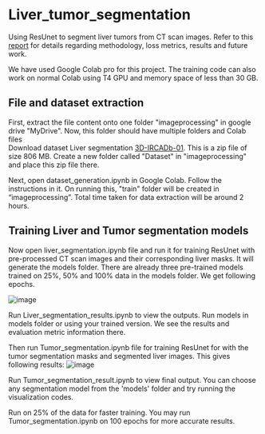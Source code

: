 # Liver_tumor_segmentation
Using ResUnet to segment liver tumors from CT scan images. Refer to this [report](https://github.com/1998anwesha/Liver_tumor_segmentation/blob/main/Liver_tumor_segmentation_using_ResUNet.pdf) for details regarding methodology, loss metrics, results and future work.

We have used Google Colab pro for this project. The training code can also work on normal Colab using T4 GPU and memory space of less than 30 GB. 

## File and dataset extraction
First, extract the file content onto one folder "imageprocessing" in google drive "MyDrive". Now, this folder should have multiple folders and Colab files  
Download dataset Liver segmentation [3D-IRCADb-01](https://www.ircad.fr/research/data-sets/liver-segmentation-3d-ircadb-01/).  This is a zip file of size 806 MB.
Create a new folder called "Dataset" in "imageprocessing" and place this zip file there.

Next, open dataset_generation.ipynb in Google Colab. Follow the instructions in it. 
On running this, "train" folder will be created in “imageprocessing”. Total time taken for data extraction will be around 2 hours.

## Training Liver and Tumor segmentation models
Now open liver_segmentation.ipynb file and run it for training ResUnet with pre-processed CT scan images and their corresponding liver masks. It will generate the models folder. There are already three pre-trained models trained on 25%, 50% and 100% data in the models folder. We get following epochs.

![image](https://private-user-images.githubusercontent.com/39149911/295383009-db91138e-5797-499e-99d5-499819b70a07.jpeg?jwt=eyJhbGciOiJIUzI1NiIsInR5cCI6IkpXVCJ9.eyJpc3MiOiJnaXRodWIuY29tIiwiYXVkIjoicmF3LmdpdGh1YnVzZXJjb250ZW50LmNvbSIsImtleSI6ImtleTUiLCJleHAiOjE3MDQ4NDk4MjIsIm5iZiI6MTcwNDg0OTUyMiwicGF0aCI6Ii8zOTE0OTkxMS8yOTUzODMwMDktZGI5MTEzOGUtNTc5Ny00OTllLTk5ZDUtNDk5ODE5YjcwYTA3LmpwZWc_WC1BbXotQWxnb3JpdGhtPUFXUzQtSE1BQy1TSEEyNTYmWC1BbXotQ3JlZGVudGlhbD1BS0lBVkNPRFlMU0E1M1BRSzRaQSUyRjIwMjQwMTEwJTJGdXMtZWFzdC0xJTJGczMlMkZhd3M0X3JlcXVlc3QmWC1BbXotRGF0ZT0yMDI0MDExMFQwMTE4NDJaJlgtQW16LUV4cGlyZXM9MzAwJlgtQW16LVNpZ25hdHVyZT03ZWRmNjZiY2ZkZmE0YzdmN2VlZGU0NWFkY2NlYmE3YWZjNmQ4ZDY1OTFkZGU5ZmUzMmIwMTliMTU2MjYxMTUwJlgtQW16LVNpZ25lZEhlYWRlcnM9aG9zdCZhY3Rvcl9pZD0wJmtleV9pZD0wJnJlcG9faWQ9MCJ9.hPjRv_G3MvzHTd4LSmgI3cx8yPIHpKTeFryvc1timMM)

Run Liver_segmentation_results.ipynb to view the outputs. Run models in models folder or using your trained version. We see the results and evaluation metric information there.

Then run Tumor_segmentation.ipynb file for training ResUnet for with the tumor segmentation masks and segmented liver images. This gives following results:
![image](https://private-user-images.githubusercontent.com/39149911/295389035-18f12e52-0777-4252-b4cd-31f9964a8c26.jpeg?jwt=eyJhbGciOiJIUzI1NiIsInR5cCI6IkpXVCJ9.eyJpc3MiOiJnaXRodWIuY29tIiwiYXVkIjoicmF3LmdpdGh1YnVzZXJjb250ZW50LmNvbSIsImtleSI6ImtleTUiLCJleHAiOjE3MDQ4NTA5NjIsIm5iZiI6MTcwNDg1MDY2MiwicGF0aCI6Ii8zOTE0OTkxMS8yOTUzODkwMzUtMThmMTJlNTItMDc3Ny00MjUyLWI0Y2QtMzFmOTk2NGE4YzI2LmpwZWc_WC1BbXotQWxnb3JpdGhtPUFXUzQtSE1BQy1TSEEyNTYmWC1BbXotQ3JlZGVudGlhbD1BS0lBVkNPRFlMU0E1M1BRSzRaQSUyRjIwMjQwMTEwJTJGdXMtZWFzdC0xJTJGczMlMkZhd3M0X3JlcXVlc3QmWC1BbXotRGF0ZT0yMDI0MDExMFQwMTM3NDJaJlgtQW16LUV4cGlyZXM9MzAwJlgtQW16LVNpZ25hdHVyZT1mY2ZlOTA2YmM2NjM1OTg3ZmEyNDZkNzZlODBiYTkzMjNmZGNiYjkwMmNiNWU2N2FhMjNiNWVhNTdmMmMxMTcwJlgtQW16LVNpZ25lZEhlYWRlcnM9aG9zdCZhY3Rvcl9pZD0wJmtleV9pZD0wJnJlcG9faWQ9MCJ9.roZ6JC7RUy_CGlh-ZgkX1A4K4C40sEZOsxkfPrEiTeM)

Run Tumor_segmentation_result.ipynb to view final output. You can choose any segmentation model from the 'models' folder and try running the visualization codes.

Run on 25% of the data for faster training. You may run Tumor_segmentation.ipynb on 100 epochs for more accurate results.

